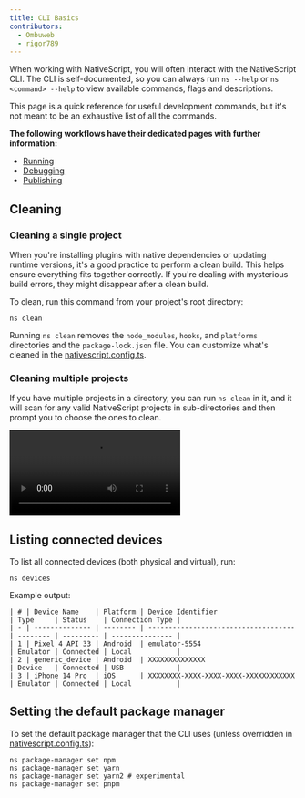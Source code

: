 ```yaml
---
title: CLI Basics
contributors:
  - Ombuweb
  - rigor789
---
```


When working with NativeScript, you will often interact with the NativeScript CLI. The CLI is self-documented, so you can always run `ns --help` or `ns <command> --help` to view available commands, flags and descriptions.

This page is a quick reference for useful development commands, but it's not meant to be an exhaustive list of all the commands.

**The following workflows have their dedicated pages with further information:**

- [Running](/guide/running)
- [Debugging](/guide/debugging)
- [Publishing](/guide/publishing/)

## Cleaning

### Cleaning a single project

When you're installing plugins with native dependencies or updating runtime versions, it's a good practice to perform a clean build.
This helps ensure everything fits together correctly. If you're dealing with mysterious build errors, they might disappear after a clean build.

To clean, run this command from your project's root directory:

```cli
ns clean
```

Running `ns clean` removes the `node_modules`, `hooks`, and `platforms` directories and the `package-lock.json` file. You can customize what's cleaned in the [nativescript.config.ts](/configuration/nativescript#cli-pathstoclean).

### Cleaning multiple projects

If you have multiple projects in a directory, you can run `ns clean` in it, and it will scan for any valid NativeScript projects in sub-directories and then prompt you to choose the ones to clean.

<DeviceFrame type="window">
<video controls src="https://user-images.githubusercontent.com/879060/230395606-dbb4a56f-74e8-403b-a687-62e27a61f8d4.mov"></video>
</DeviceFrame>

## Listing connected devices

To list all connected devices (both physical and virtual), run:

```cli
ns devices
```

Example output:

```
| # | Device Name    | Platform | Device Identifier                    | Type     | Status    | Connection Type |
| - | -------------- | -------- | ------------------------------------ | -------- | --------- | --------------- |
| 1 | Pixel 4 API 33 | Android  | emulator-5554                        | Emulator | Connected | Local           |
| 2 | generic_device | Android  | XXXXXXXXXXXXXX                       | Device   | Connected | USB             |
| 3 | iPhone 14 Pro  | iOS      | XXXXXXXX-XXXX-XXXX-XXXX-XXXXXXXXXXXX | Emulator | Connected | Local           |
```

## Setting the default package manager

To set the default package manager that the CLI uses (unless overridden in [nativescript.config.ts](/project-structure/nativescript-config#cli-packagemanager)):

```cli
ns package-manager set npm
ns package-manager set yarn
ns package-manager set yarn2 # experimental
ns package-manager set pnpm
```
